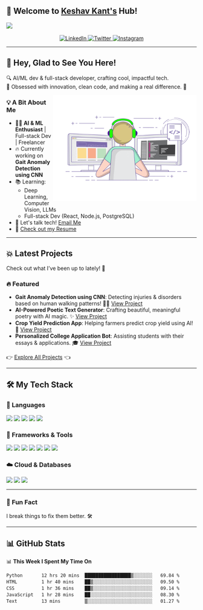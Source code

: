 ## 🚀 Welcome to [Keshav Kant's](https://keshavkant.netlify.app/) Hub!  
<a href="https://keshavkant.netlify.app/"><img src="https://media.giphy.com/media/hvRJCLFzcasrR4ia7z/giphy.gif" width="25px"></a>

<div align="center">
  <a href="https://www.linkedin.com/in/keshavkant-ai/" target="_blank">
    <img src="https://img.shields.io/badge/LinkedIn-0A66C2?style=for-the-badge&logo=linkedin&logoColor=white" alt="LinkedIn">
  </a>
  <a href="https://twitter.com/keshavkant_" target="_blank">
    <img src="https://img.shields.io/badge/Twitter-1DA1F2?style=for-the-badge&logo=twitter&logoColor=white" alt="Twitter">
  </a>
  <a href="https://www.instagram.com/keshavkant_/" target="_blank">
    <img src="https://img.shields.io/badge/Instagram-E4405F?style=for-the-badge&logo=instagram&logoColor=white" alt="Instagram">
  </a>
</div>

---

## 👋 Hey, Glad to See You Here!  
🔍 AI/ML dev & full-stack developer, crafting cool, impactful tech.   
🎯 Obsessed with innovation, clean code, and making a real difference. 🚀  

<img align="right" alt="GIF" src="https://github.com/Keshav-Kant/Keshav-Kant/blob/master/coding.gif?raw=true" width="380" height="280" />

### 💡 A Bit About Me
- 👨‍💻 **AI & ML Enthusiast** | Full-stack Dev | Freelancer  
- 🔥 Currently working on **Gait Anomaly Detection using CNN**  
- 📚 Learning:  
  - Deep Learning, Computer Vision, LLMs  
  - Full-stack Dev (React, Node.js, PostgreSQL)  
- 💌 Let's talk tech! [Email Me](mailto:keshavkant7859@gmail.com)  
- 📝 [Check out my Resume](https://drive.google.com/file/d/1PhHmpigWJAhxPwVQH0nUWHOyBcEq1DvC/view?usp=drive_link)  

---

## 💥 Latest Projects  
Check out what I’ve been up to lately! 🚀

### 🔥 Featured

- **Gait Anomaly Detection using CNN**: Detecting injuries & disorders based on human walking patterns! 🚶‍♂️ [View Project](https://github.com/Keshav-Kant/gait-anomaly-detection)
- **AI-Powered Poetic Text Generator**: Crafting beautiful, meaningful poetry with AI magic. ✨ [View Project](https://github.com/Keshav-Kant/poetic-text-generator)
- **Crop Yield Prediction App**: Helping farmers predict crop yield using AI! 🌾 [View Project](https://github.com/Keshav-Kant/crop-yield-prediction)
- **Personalized College Application Bot**: Assisting students with their essays & applications. 🎓 [View Project](https://github.com/Keshav-Kant/college-application-bot)

👉 [Explore All Projects](https://github.com/Keshav-Kant?tab=repositories) 👈


---
## 🛠️ My Tech Stack  

### 📌 Languages
<p align="left">
  <img src="https://img.shields.io/badge/Python-3776AB?style=for-the-badge&logo=python&logoColor=white"/>
  <img src="https://img.shields.io/badge/Java-007396?style=for-the-badge&logo=java&logoColor=white"/>
  <img src="https://img.shields.io/badge/C++-00599C?style=for-the-badge&logo=cplusplus&logoColor=white"/>
  <img src="https://img.shields.io/badge/JavaScript-F7DF1E?style=for-the-badge&logo=javascript&logoColor=black"/>
  <img src="https://img.shields.io/badge/SQL-025E8C?style=for-the-badge&logo=database&logoColor=white"/>
</p>



### 🚀 Frameworks & Tools  
<p align="left">
  <img src="https://img.shields.io/badge/TensorFlow-FF6F00?style=for-the-badge&logo=tensorflow&logoColor=white"/>
  <img src="https://img.shields.io/badge/Keras-D00000?style=for-the-badge&logo=keras&logoColor=white"/>
  <img src="https://img.shields.io/badge/PyTorch-EE4C2C?style=for-the-badge&logo=pytorch&logoColor=white"/>
  <img src="https://img.shields.io/badge/NLP-4F75E6?style=for-the-badge&logo=language&logoColor=white"/>
  <img src="https://img.shields.io/badge/React-20232a?style=for-the-badge&logo=react&logoColor=61DAFB"/>
  <img src="https://img.shields.io/badge/Node.js-43853D?style=for-the-badge&logo=node.js&logoColor=white"/>
  <img src="https://img.shields.io/badge/Express.js-404d59?style=for-the-badge&logo=express&logoColor=white"/>
</p>


### ☁️ Cloud & Databases  
<p align="left">
  <img src="https://img.shields.io/badge/MongoDB-4ea94b?style=for-the-badge&logo=mongodb&logoColor=white"/>
  <img src="https://img.shields.io/badge/MySQL-4479A1?style=for-the-badge&logo=mysql&logoColor=white"/>
  <img src="https://img.shields.io/badge/GitHub_Pages-222?style=for-the-badge&logo=github&logoColor=white"/>
</p>


---

### 🎯 Fun Fact  
I break things to fix them better. 🛠️  

---

## 📊 GitHub Stats  

📊 <b>This Week I Spent My Time On</b>

<!--START_SECTION:waka-->

```txt
Python       12 hrs 20 mins  █████████████████▒░░░░░░░   69.84 %
HTML         1 hr 40 mins    ██▒░░░░░░░░░░░░░░░░░░░░░░   09.50 %
CSS          1 hr 36 mins    ██▒░░░░░░░░░░░░░░░░░░░░░░   09.14 %
JavaScript   1 hr 28 mins    ██░░░░░░░░░░░░░░░░░░░░░░░   08.30 %
Text         13 mins         ▒░░░░░░░░░░░░░░░░░░░░░░░░   01.27 %
```

<!--END_SECTION:waka-->
